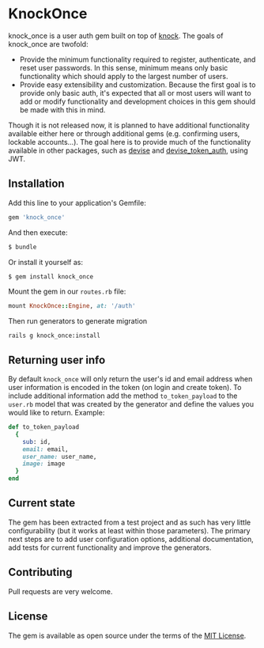 # KnockOnce
knock_once is a user auth gem built on top of [knock](https://github.com/nsarno/knock). The goals of knock_once are twofold:
* Provide the minimum functionality required to register, authenticate, and reset user passwords. In this sense, minimum means only basic functionality which should apply to the largest number of users.
* Provide easy extensibility and customization. Because the first goal is to provide only basic auth, it's expected that all or most users will want to add or modify functionality and development choices in this gem should be made with this in mind.

Though it is not released now, it is planned to have additional functionality available either here or through additional gems (e.g. confirming users, lockable accounts...). The goal here is to provide much of the functionality available in other packages, such as [devise](https://github.com/plataformatec/devise) and [devise_token_auth](https://github.com/lynndylanhurley/devise_token_auth), using JWT.

## Installation
Add this line to your application's Gemfile:

```ruby
gem 'knock_once'
```

And then execute:
```bash
$ bundle
```

Or install it yourself as:
```bash
$ gem install knock_once
```

Mount the gem in our `routes.rb` file:

```ruby
mount KnockOnce::Engine, at: '/auth'
```

Then run generators to generate migration
```
rails g knock_once:install
```

## Returning user info
By default `knock_once` will only return the user's id and email address when user information is encoded in the token (on login and create token). To include additional information add the method `to_token_payload` to the `user.rb` model that was created by the generator and define the values you would like to return. Example:

```ruby
def to_token_payload
  {
    sub: id,
    email: email,
    user_name: user_name,
    image: image
  }
end
```

## Current state
The gem has been extracted from a test project and as such has very little configurability (but it works at least within those parameters). The primary next steps are to add user configuration options, additional documentation, add tests for current functionality and improve the generators.

## Contributing
Pull requests are very welcome.

## License
The gem is available as open source under the terms of the [MIT License](http://opensource.org/licenses/MIT).
